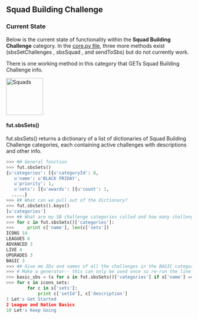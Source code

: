 ## Squad Building Challenge
### Current State
Below is the current state of functionality within the **Squad Building Challenge** category. In the [core.py file](https://github.com/futapi/fut/blob/master/fut/core.py), three more methods exist (sbsSetChallenges , sbsSquad , and sendToSbs) but do not currently work.

There is one working method in this category that GETs Squad Building Challenge info.

<img src="https://i.imgur.com/hKWXzQ2.png" alt="Squads" height = "100px"/>

#### fut.sbsSets()

fut.sbsSets() returns a dictionary of a list of dictionaries of Squad Building Challenge categories, each containing active challenges with descriptions and other info. 


```python
>>> ## General function
>>> fut.sbsSets()
{u'categories': [{u'categoryId': 8,
   u'name': u'BLACK FRIDAY',
   u'priority': 1,
   u'sets': [{u'awards': [{u'count': 1,
  .....}
>>> ## What can we pull out of the dictionary?
>>> fut.sbsSets().keys()
[u'categories']
>>> ## What are my SB challenge categories called and how many challenges are within them?
>>> for c in fut.sbsSets()['categories']:
>>> 	print c['name'], len(c['sets'])
ICONS 14
LEAGUES 6
ADVANCED 3
LIVE 4
UPGRADES 3
BASIC 3
>>> ## Give me IDs and names of all the challenges in the BASIC category
>>> # Make a generator-- this can only be used once so re-run the line below each time you use the generator
>>> basic_sbs = (s for s in fut.sbsSets()['categories'] if s['name'] == 'BASIC')
>>> for s in icons_sets:                                                         
    	for c in s['sets']:
        	print c['setId'], c['description']
1 Let's Get Started
2 League and Nation Basics
10 Let's Keep Going
```

